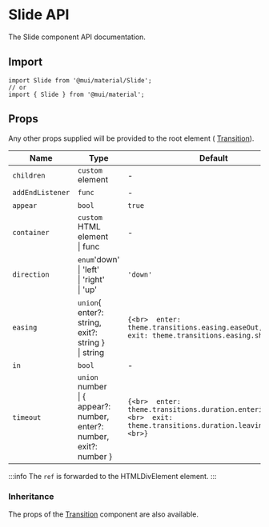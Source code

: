 # Slide API

The Slide component API documentation.

## Import

```
import Slide from '@mui/material/Slide';
// or
import { Slide } from '@mui/material';
```

## Props

Any other props supplied will be provided to the root element ( [Transition](https://reactcommunity.org/react-transition-group/transition/#Transition-props)).

| Name | Type | Default | Description |
| --- | --- | --- | --- |
| `children` | `custom` element | - | - |
| `addEndListener` | `func` | - | - |
| `appear` | `bool` | `true` | - |
| `container` | `custom` HTML element<br>\| func | - | - |
| `direction` | `enum`'down'<br>\| 'left'<br>\| 'right'<br>\| 'up' | `'down'` | - |
| `easing` | `union`{ enter?: string, exit?: string }<br>\| string | `{<br>  enter: theme.transitions.easing.easeOut,<br>  exit: theme.transitions.easing.sharp,<br>}` | - |
| `in` | `bool` | - | - |
| `timeout` | `union` number<br>\| { appear?: number, enter?: number, exit?: number } | `{<br>  enter: theme.transitions.duration.enteringScreen,<br>  exit: theme.transitions.duration.leavingScreen,<br>}` | - |

:::info
The `ref` is forwarded to the HTMLDivElement element.
:::

### Inheritance

The props of the [Transition](https://reactcommunity.org/react-transition-group/transition/#Transition-props) component are also available.